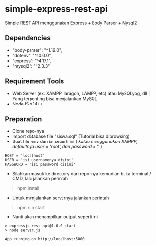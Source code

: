 # simple-express-rest-api
Simple REST API menggunakan Express + Body Parser + Mysql2

## Dependencies
- "body-parser": "^1.19.0",
- "dotenv": "^10.0.0",
- "express": "^4.17.1",
- "mysql2": "^2.3.3"

## Requirement Tools
- Web Server (ex. XAMPP, laragon, LAMPP, etc) atau MySQLyog, dll | Yang terpenting bisa menjalankan MySQL
- NodeJS v.14++

## Preparation
- Clone repo-nya
- Import database file "siswa.sql" (Tutorial bisa dibrowsing)
- Buat file .env dan isi seperti ini ( *kalau menggunakan XAMPP, defaultnya user = 'root', dan password = ''* )
```
HOST = 'localhost' 
USER = 'isi usernamenya disini'
PASSWORD = 'isi password disini'
```
- Silahkan masuk ke directory dari repo-nya kemudian buka terminal / CMD, lalu jalankan perintah
> npm install
- Untuk menjalankan servernya jalankan perintah
> npm run start
- Nanti akan menampilkan output seperti ini
```
> expressjs-rest-api@1.0.0 start
> node server.js

App running on http://localhost:5000
```
